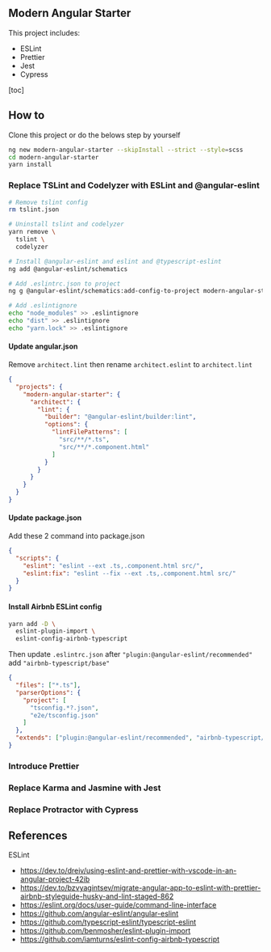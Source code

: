 Modern Angular Starter
---

This project includes:

- ESLint
- Prettier
- Jest
- Cypress

[toc]

## How to

Clone this project or do the belows step by yourself

```bash
ng new modern-angular-starter --skipInstall --strict --style=scss
cd modern-angular-starter
yarn install
```

### Replace TSLint and Codelyzer with ESLint and @angular-eslint

```bash
# Remove tslint config
rm tslint.json

# Uninstall tslint and codelyzer
yarn remove \
  tslint \
  codelyzer

# Install @angular-eslint and eslint and @typescript-eslint
ng add @angular-eslint/schematics

# Add .eslintrc.json to project
ng g @angular-eslint/schematics:add-config-to-project modern-angular-starter

# Add .eslintignore
echo "node_modules" >> .eslintignore
echo "dist" >> .eslintignore
echo "yarn.lock" >> .eslintignore
```

#### Update angular.json

Remove `architect.lint` then rename `architect.eslint` to `architect.lint`

```json
{
  "projects": {
    "modern-angular-starter": {
      "architect": {
        "lint": {
          "builder": "@angular-eslint/builder:lint",
          "options": {
            "lintFilePatterns": [
              "src/**/*.ts",
              "src/**/*.component.html"
            ]
          }
        }
      }
    }
  }
}
```

#### Update package.json

Add these 2 command into package.json

```json
{
  "scripts": {
    "eslint": "eslint --ext .ts,.component.html src/",
    "eslint:fix": "eslint --fix --ext .ts,.component.html src/"
  }
}
```

#### Install Airbnb ESLint config

```bash
yarn add -D \
  eslint-plugin-import \
  eslint-config-airbnb-typescript
```

Then update `.eslintrc.json` after `"plugin:@angular-eslint/recommended"` add `"airbnb-typescript/base"`

```json
{
  "files": ["*.ts"],
  "parserOptions": {
    "project": [
      "tsconfig.*?.json",
      "e2e/tsconfig.json"
    ]
  },
  "extends": ["plugin:@angular-eslint/recommended", "airbnb-typescript/base"]
}
```

### Introduce Prettier

<!-- TODO -->

### Replace Karma and Jasmine with Jest

<!-- TODO -->

### Replace Protractor with Cypress

<!-- TODO -->

## References

ESLint

- https://dev.to/dreiv/using-eslint-and-prettier-with-vscode-in-an-angular-project-42ib
- https://dev.to/bzvyagintsev/migrate-angular-app-to-eslint-with-prettier-airbnb-styleguide-husky-and-lint-staged-862
- https://eslint.org/docs/user-guide/command-line-interface
- https://github.com/angular-eslint/angular-eslint
- https://github.com/typescript-eslint/typescript-eslint
- https://github.com/benmosher/eslint-plugin-import
- https://github.com/iamturns/eslint-config-airbnb-typescript

